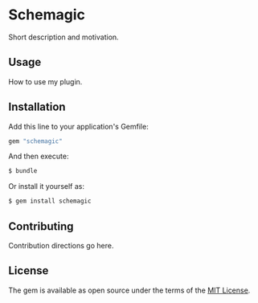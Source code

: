 # Schemagic
Short description and motivation.

## Usage
How to use my plugin.

## Installation
Add this line to your application's Gemfile:

```ruby
gem "schemagic"
```

And then execute:
```bash
$ bundle
```

Or install it yourself as:
```bash
$ gem install schemagic
```

## Contributing
Contribution directions go here.

## License
The gem is available as open source under the terms of the [MIT License](https://opensource.org/licenses/MIT).
